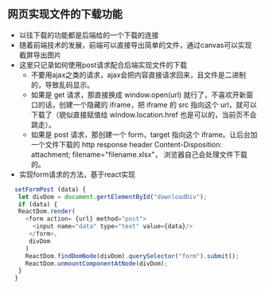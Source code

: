## 网页实现文件的下载功能
+ 以往下载的功能都是后端给的一个下载的连接
+ 随着前端技术的发展，前端可以直接导出简单的文件，通过canvas可以实现截屏导出图片
+ 这里只记录如何使用post请求配合后端实现文件的下载
  + 不要用ajax之类的请求，ajax会把内容直接请求回来，且文件是二进制的，导致乱码显示。
  + 如果是 get 请求，那直接换成 window.open(url) 就行了，不喜欢开新窗口的话，创建一个隐藏的 iframe，把 iframe 的 src 指向这个 url，就可以下载了（貌似直接赋值给 window.location.href 也是可以的，当前页不会跳走）。
  + 如果是 post 请求，那创建一个 form，target 指向这个 iframe。让后台加一个文件下载的 http response header Content-Disposition: attachment; filename="filename.xlsx"， 浏览器自己会处理文件下载的。
 + 实现form请求的方法，基于react实现
 ```javascript
   setFormPost (data) {
    let divDom = document.gertElementById("downloadDiv");
    if (data) {
    ReactDom.render(
      <form action= {url} method="post">
        <input name="data" type="text" value={data}/>
       </form>,
       divDom
      )
      ReactDom.findDomNode(divDom).querySelector("form").submit();
      ReactDom.unmountComponentAtNode(divDom);
    }
   }
  ```

